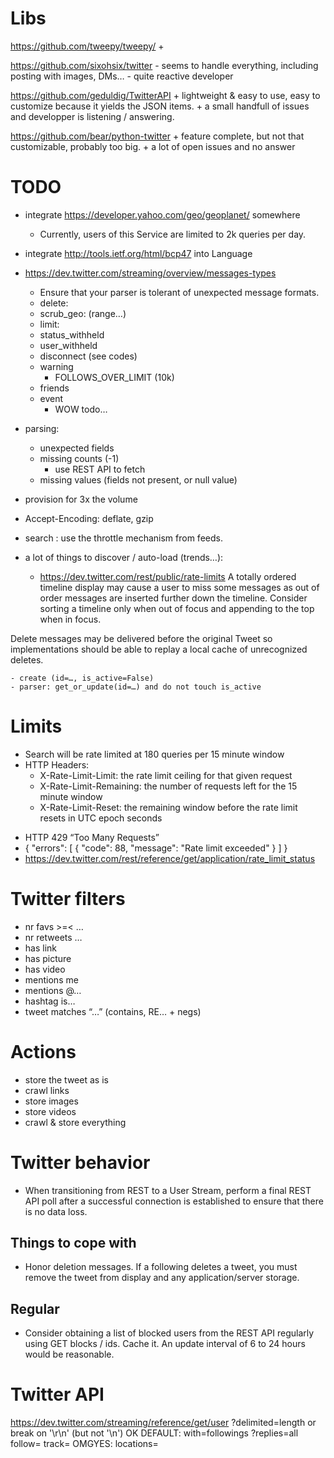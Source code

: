 
# Libs

https://github.com/tweepy/tweepy/
    + 

https://github.com/sixohsix/twitter
    - seems to handle everything, including posting with images, DMs…
    - quite reactive developer  

https://github.com/geduldig/TwitterAPI
    + lightweight & easy to use, easy to customize because it yields the JSON items.
    + a small handfull of issues and developper is listening / answering.

https://github.com/bear/python-twitter
    + feature complete, but not that customizable, probably too big.
    + a lot of open issues and no answer

# TODO

- integrate https://developer.yahoo.com/geo/geoplanet/ somewhere
    + Currently, users of this Service are limited to 2k queries per day.
- integrate http://tools.ietf.org/html/bcp47 into Language
- https://dev.twitter.com/streaming/overview/messages-types
    - Ensure that your parser is tolerant of unexpected message formats.
    - delete:
    - scrub_geo: (range…)
    - limit:
    - status_withheld
    - user_withheld
    - disconnect (see codes)
    - warning
        + FOLLOWS_OVER_LIMIT (10k)
    - friends
    - event
        + WOW todo…
- parsing:
    + unexpected fields
    + missing counts (-1)
        * use REST API to fetch
    + missing values (fields not present, or null value)
- provision for 3x the volume
-  Accept-Encoding: deflate, gzip 

- search : use the throttle mechanism from feeds.
- a lot of things to discover / auto-load (trends…):
    + https://dev.twitter.com/rest/public/rate-limits
A totally ordered timeline display may cause a user to miss some messages as out of order messages are inserted further down the timeline. Consider sorting a timeline only when out of focus and appending to the top when in focus.

Delete messages may be delivered before the original Tweet so implementations should be able to replay a local cache of unrecognized deletes.
    
    - create (id=…, is_active=False)
    - parser: get_or_update(id=…) and do not touch is_active


# Limits

- Search will be rate limited at 180 queries per 15 minute window
- HTTP Headers:
    - X-Rate-Limit-Limit: the rate limit ceiling for that given request
    - X-Rate-Limit-Remaining: the number of requests left for the 15 minute window
    - X-Rate-Limit-Reset: the remaining window before the rate limit resets in UTC epoch seconds
* HTTP 429 “Too Many Requests” 
* { "errors": [ { "code": 88, "message": "Rate limit exceeded" } ] }
* https://dev.twitter.com/rest/reference/get/application/rate_limit_status


# Twitter filters

- nr favs >=< …
- nr retweets …
- has link
- has picture
- has video
- mentions me
- mentions @…
- hashtag is…
- tweet matches “…” (contains, RE… + negs)


# Actions

- store the tweet as is
- crawl links
- store images
- store videos
- crawl & store everything


# Twitter behavior

- When transitioning from REST to a User Stream, perform a final REST API poll after a successful connection is established to ensure that there is no data loss.

## Things to cope with

- Honor deletion messages. If a following deletes a tweet, you must remove the tweet from display and any application/server storage.


## Regular

- Consider obtaining a list of blocked users from the REST API regularly using GET blocks / ids. Cache it. An update interval of 6 to 24 hours would be reasonable.


# Twitter API

https://dev.twitter.com/streaming/reference/get/user
?delimited=length or break on '\r\n' (but not '\n')
OK DEFAULT: with=followings
?replies=all
follow=
track=
OMGYES: locations=
